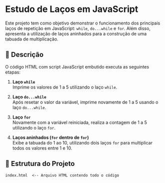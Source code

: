 # Estudo de Laços em JavaScript

Este projeto tem como objetivo demonstrar o funcionamento dos principais laços de repetição em JavaScript: `while`, `do...while` e `for`. Além disso, apresenta a utilização de laços aninhados para a construção de uma tabuada de multiplicação.

## 📄 Descrição

O código HTML com script JavaScript embutido executa as seguintes etapas:

1. **Laço `while`**  
   Imprime os valores de 1 a 5 utilizando o laço `while`.

2. **Laço `do...while`**  
   Após resetar o valor da variável, imprime novamente de 1 a 5 usando o laço `do...while`.

3. **Laço `for`**  
   Novamente com a variável reiniciada, realiza a contagem de 1 a 5 utilizando o laço `for`.

4. **Laços aninhados (`for` dentro de `for`)**  
   Exibe a tabuada do 1 ao 10, utilizando dois laços `for` para multiplicar todos os valores entre 1 e 10.

## 📂 Estrutura do Projeto

```plaintext
index.html  <-- Arquivo HTML contendo todo o código
